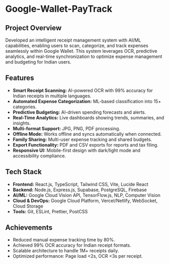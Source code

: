 # Google-Wallet-PayTrack

## Project Overview
Developed an intelligent receipt management system with AI/ML capabilities, enabling users to scan, categorize, and track expenses seamlessly within Google Wallet. This system leverages OCR, predictive analytics, and real-time synchronization to optimize expense management and budgeting for Indian users.

## Features
- **Smart Receipt Scanning:** AI-powered OCR with 99% accuracy for Indian receipts in multiple languages.
- **Automated Expense Categorization:** ML-based classification into 15+ categories.
- **Predictive Budgeting:** AI-driven spending forecasts and alerts.
- **Real-Time Analytics:** Live dashboards showing trends, summaries, and insights.
- **Multi-format Support:** JPG, PNG, PDF processing.
- **Offline Mode:** Works offline and syncs automatically when connected.
- **Family Sharing:** Multi-user expense tracking and shared budgets.
- **Export Functionality:** PDF and CSV exports for reports and tax filing.
- **Responsive UI:** Mobile-first design with dark/light mode and accessibility compliance.

## Tech Stack
- **Frontend:** React.js, TypeScript, Tailwind CSS, Vite, Lucide React
- **Backend:** Node.js, Express.js, Supabase, PostgreSQL, Firebase
- **AI/ML:** Google Cloud Vision API, TensorFlow.js, NLP, Computer Vision
- **Cloud & DevOps:** Google Cloud Platform, Vercel/Netlify, WebSocket, Cloud Storage
- **Tools:** Git, ESLint, Prettier, PostCSS

## Achievements
- Reduced manual expense tracking time by 80%.
- Achieved 99% OCR accuracy for Indian receipt formats.
- Scalable architecture to handle 1M+ receipts daily.
- Optimized performance: Page load <2s, OCR <3s per receipt.
